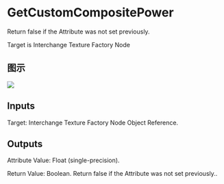 # GetCustomCompositePower

Return false if the Attribute was not set previously.

Target is Interchange Texture Factory Node

## 图示

![]($-20221218-19343055.png)

## Inputs

Target: Interchange Texture Factory Node Object Reference.  

## Outputs

Attribute Value: Float (single-precision).

Return Value: Boolean. Return false if the Attribute was not set previously..

